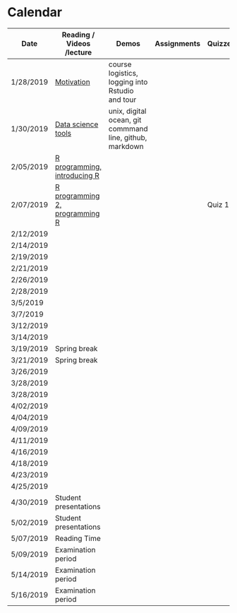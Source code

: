 # Calendar

| Date | Reading / Videos /lecture | Demos | Assignments | Quizzes |  
|---|---|---|---|---|
| 1/28/2019 | [Motivation](https://github.com/bcaffo/ds4bme/blob/master/motivation.md) | course logistics, logging into Rstudio and tour | | |
| 1/30/2019 | [Data science tools](https://github.com/bcaffo/ds4bme/blob/master/dataScienceTools.md)  | unix, digital ocean, git commmand line, github, markdown | | |
| 2/05/2019 | [R programming, introducing R]() | | | |
| 2/07/2019 | [R programming 2, programming R]() | | | Quiz 1 |
| 2/12/2019 | | | | |
| 2/14/2019 | | | | |
| 2/19/2019 | | | | |
| 2/21/2019 | | | | |
| 2/26/2019 | | | | |
| 2/28/2019 | | | | |
| 3/5/2019 | | | | |
| 3/7/2019 | | | | |
| 3/12/2019 | | | | |
| 3/14/2019 | | | | |
| 3/19/2019 | Spring break | | | |
| 3/21/2019 | Spring break | | | |
| 3/26/2019 | | | | |
| 3/28/2019 | | | | |
| 3/28/2019 | | | | |
| 4/02/2019 | | | | |
| 4/04/2019 | | | | |
| 4/09/2019 | | | | |
| 4/11/2019 | | | | |
| 4/16/2019 | | | | |
| 4/18/2019 | | | | |
| 4/23/2019 | | | | |
| 4/25/2019 | | | | |
| 4/30/2019 | Student presentations | | | |
| 5/02/2019 | Student presentations | | | |
| 5/07/2019 | Reading Time | | | |
| 5/09/2019 | Examination period | | | |
| 5/14/2019 | Examination period | | | |
| 5/16/2019 | Examination period | | | |

